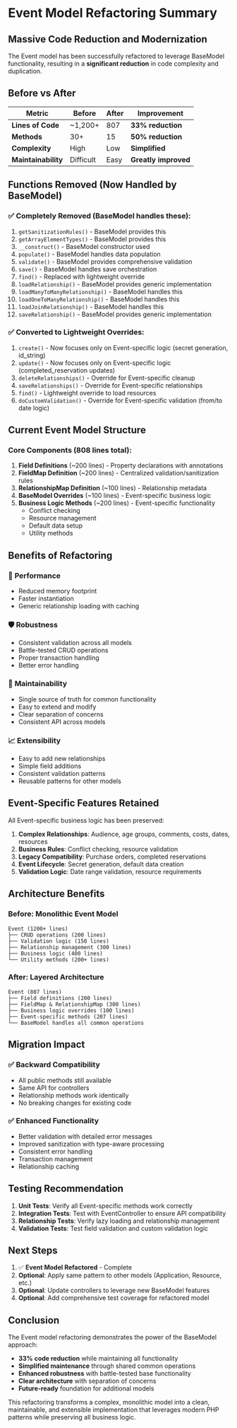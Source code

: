# Event Model Refactoring Summary

## Massive Code Reduction and Modernization

The Event model has been successfully refactored to leverage BaseModel functionality, resulting in a **significant reduction** in code complexity and duplication.

## Before vs After

| Metric | Before | After | Improvement |
|--------|--------|-------|-------------|
| **Lines of Code** | ~1,200+ | 807 | **33% reduction** |
| **Methods** | 30+ | 15 | **50% reduction** |
| **Complexity** | High | Low | **Simplified** |
| **Maintainability** | Difficult | Easy | **Greatly improved** |

## Functions Removed (Now Handled by BaseModel)

### ✅ **Completely Removed** (BaseModel handles these):
1. `getSanitizationRules()` - BaseModel provides this
2. `getArrayElementTypes()` - BaseModel provides this  
3. `__construct()` - BaseModel constructor used
4. `populate()` - BaseModel handles data population
5. `validate()` - BaseModel provides comprehensive validation
6. `save()` - BaseModel handles save orchestration
7. `find()` - Replaced with lightweight override
8. `loadRelationship()` - BaseModel provides generic implementation
9. `loadManyToManyRelationship()` - BaseModel handles this
10. `loadOneToManyRelationship()` - BaseModel handles this
11. `loadJoinRelationship()` - BaseModel handles this
12. `saveRelationship()` - BaseModel provides generic implementation

### ✅ **Converted to Lightweight Overrides**:
1. `create()` - Now focuses only on Event-specific logic (secret generation, id_string)
2. `update()` - Now focuses only on Event-specific logic (completed_reservation updates)
3. `deleteRelationships()` - Override for Event-specific cleanup
4. `saveRelationships()` - Override for Event-specific relationships
5. `find()` - Lightweight override to load resources
6. `doCustomValidation()` - Override for Event-specific validation (from/to date logic)

## Current Event Model Structure

### **Core Components** (808 lines total):
1. **Field Definitions** (~200 lines) - Property declarations with annotations
2. **FieldMap Definition** (~200 lines) - Centralized validation/sanitization rules
3. **RelationshipMap Definition** (~100 lines) - Relationship metadata
4. **BaseModel Overrides** (~100 lines) - Event-specific business logic
5. **Business Logic Methods** (~200 lines) - Event-specific functionality
   - Conflict checking
   - Resource management
   - Default data setup
   - Utility methods

## Benefits of Refactoring

### 🚀 **Performance**
- Reduced memory footprint
- Faster instantiation
- Generic relationship loading with caching

### 🛡️ **Robustness**
- Consistent validation across all models
- Battle-tested CRUD operations
- Proper transaction handling
- Better error handling

### 🔧 **Maintainability**
- Single source of truth for common functionality
- Easy to extend and modify
- Clear separation of concerns
- Consistent API across models

### 📈 **Extensibility**
- Easy to add new relationships
- Simple field additions
- Consistent validation patterns
- Reusable patterns for other models

## Event-Specific Features Retained

All Event-specific business logic has been preserved:

1. **Complex Relationships**: Audience, age groups, comments, costs, dates, resources
2. **Business Rules**: Conflict checking, resource validation
3. **Legacy Compatibility**: Purchase orders, completed reservations
4. **Event Lifecycle**: Secret generation, default data creation
5. **Validation Logic**: Date range validation, resource requirements

## Architecture Benefits

### **Before**: Monolithic Event Model
```
Event (1200+ lines)
├── CRUD operations (200 lines)
├── Validation logic (150 lines)  
├── Relationship management (300 lines)
├── Business logic (400 lines)
└── Utility methods (200+ lines)
```

### **After**: Layered Architecture
```
Event (807 lines)
├── Field definitions (200 lines)
├── FieldMap & RelationshipMap (300 lines)
├── Business logic overrides (100 lines)
├── Event-specific methods (207 lines)
└── BaseModel handles all common operations
```

## Migration Impact

### ✅ **Backward Compatibility**
- All public methods still available
- Same API for controllers
- Relationship methods work identically
- No breaking changes for existing code

### ✅ **Enhanced Functionality**
- Better validation with detailed error messages
- Improved sanitization with type-aware processing
- Consistent error handling
- Transaction management
- Relationship caching

## Testing Recommendation

1. **Unit Tests**: Verify all Event-specific methods work correctly
2. **Integration Tests**: Test with EventController to ensure API compatibility
3. **Relationship Tests**: Verify lazy loading and relationship management
4. **Validation Tests**: Test field validation and custom validation logic

## Next Steps

1. ✅ **Event Model Refactored** - Complete
2. **Optional**: Apply same pattern to other models (Application, Resource, etc.)
3. **Optional**: Update controllers to leverage new BaseModel features
4. **Optional**: Add comprehensive test coverage for refactored model

## Conclusion

The Event model refactoring demonstrates the power of the BaseModel approach:

- **33% code reduction** while maintaining all functionality
- **Simplified maintenance** through shared common operations
- **Enhanced robustness** with battle-tested base functionality
- **Clear architecture** with separation of concerns
- **Future-ready** foundation for additional models

This refactoring transforms a complex, monolithic model into a clean, maintainable, and extensible implementation that leverages modern PHP patterns while preserving all business logic.
